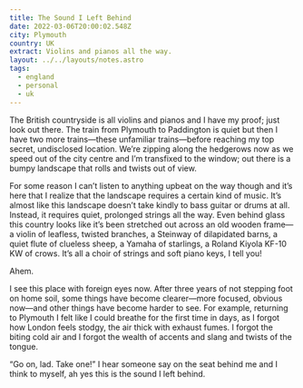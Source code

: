 ```yaml
---
title: The Sound I Left Behind
date: 2022-03-06T20:00:02.548Z
city: Plymouth
country: UK
extract: Violins and pianos all the way.
layout: ../../layouts/notes.astro
tags:
  - england
  - personal
  - uk
---
```

The British countryside is all violins and pianos and I have my proof; just look out there. The train from Plymouth to Paddington is quiet but then I have two more trains—these unfamiliar trains—before reaching my top secret, undisclosed location. We’re zipping along the hedgerows now as we speed out of the city centre and I’m transfixed to the window; out there is a bumpy landscape that rolls and twists out of view. 

For some reason I can’t listen to anything upbeat on the way though and it’s here that I realize that the landscape requires a certain kind of music. It’s almost like this landscape doesn’t take kindly to bass guitar or drums at all. Instead, it requires quiet, prolonged strings all the way. Even behind glass this country looks like it’s been stretched out across an old wooden frame—a violin of leafless, twisted branches, a Steinway of dilapidated barns, a quiet flute of clueless sheep, a Yamaha of starlings, a Roland Kiyola KF-10 KW of crows. It’s all a choir of strings and soft piano keys, I tell you!

Ahem.

I see this place with foreign eyes now. After three years of not stepping foot on home soil, some things have become clearer—more focused, obvious now—and other things have become harder to see. For example, returning to Plymouth I felt like I could breathe for the first time in days, as I forgot how London feels stodgy, the air thick with exhaust fumes. I forgot the biting cold air and I forgot the wealth of accents and slang and twists of the tongue. 

“Go on, lad. Take one!” I hear someone say on the seat behind me and I think to myself, ah yes this is the sound I left behind.

